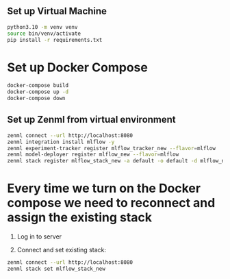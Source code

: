 ## Set up Virtual Machine

```bash
python3.10 -m venv venv
source bin/venv/activate
pip install -r requirements.txt
```

# Set up Docker Compose

```bash
docker-compose build
docker-compose up -d
docker-compose down
```

## Set up Zenml from virtual environment

```bash
zenml connect --url http://localhost:8080
zenml integration install mlflow -y
zenml experiment-tracker register mlflow_tracker_new --flavor=mlflow
zenml model-deployer register mlflow_new --flavor=mlflow
zenml stack register mlflow_stack_new -a default -o default -d mlflow_new -e mlflow_tracker_new --set
```

# Every time we turn on the Docker compose we need to reconnect and assign the existing stack

1. Log in to server

2. Connect and set existing stack:
```bash
zenml connect --url http://localhost:8080
zenml stack set mlflow_stack_new
```